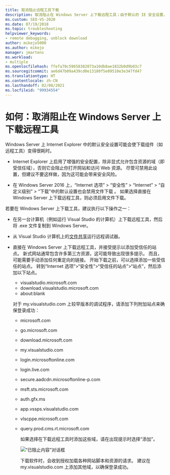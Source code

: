 ```yaml
---
title: 取消阻止远程工具下载
description: 取消阻止在 Windows Server 上下载远程工具；由于默认的 IE 安全设置，此类下载可能很耗时。
ms.custom: SEO-VS-2020
ms.date: 07/19/2018
ms.topic: troubleshooting
helpviewer_keywords:
- remote debugging, unblock download
author: mikejo5000
ms.author: mikejo
manager: jmartens
ms.workload:
- multiple
ms.openlocfilehash: ffefa70c59658382073a10db8ae1832b0d9b03c7
ms.sourcegitcommit: ae6d47b09a439cd0e13180f5e89510e3e347fd47
ms.translationtype: HT
ms.contentlocale: zh-CN
ms.lasthandoff: 02/08/2021
ms.locfileid: "99934554"
---
```

# <a name="how-to-unblock-the-download-of-the-remote-tools-on-windows-server"></a>如何：取消阻止在 Windows Server 上下载远程工具

Windows Server 上 Internet Explorer 中的默认安全设置可能会使下载组件（如远程工具）变得很耗时。

* Internet Explorer 上启用了增强的安全配置，除非显式允许包含资源的域（即受信任域），否则它会阻止你打开网站和访问 Web 资源。 尽管可禁用此设置，但建议不要这样做，因为这可能会带来安全风险。

* 在 Windows Server 2016 上，“Internet 选项” > “安全性” > “Internet” > “自定义级别” > “下载”中的默认设置也会禁用文件下载    。 如果选择直接在 Windows Server 上下载远程工具，则必须启用文件下载。

若要在 Windows Server 上下载工具，建议执行以下操作之一：

* 在另一台计算机（例如运行 Visual Studio 的计算机）上下载远程工具，然后将 .exe 文件复制到 Windows Server。

* 从 Visual Studio 计算机上的[文件共享](../debugger/remote-debugging.md#fileshare_msvsmon)运行远程调试器。

* 直接在 Windows Server 上下载远程工具，并接受提示以添加受信任的站点。 新式网站通常包含许多第三方资源，这可能导致出现很多提示。 而且，可能需要手动添加任何重定向的链接。 开始下载之前，可以选择添加一些受信任的站点。 转到“Internet 选项”>“安全性”>“受信任的站点”>“站点”，然后添加以下站点。

  * visualstudio.microsoft.com
  * download.visualstudio.microsoft.com
  * about:blank

  对于 my.visualstudio.com 上较早版本的调试程序，请添加下列附加站点来确保登录成功：

  * microsoft.com
  * go.microsoft.com
  * download.microsoft.com
  * my.visualstudio.com
  * login.microsoftonline.com
  * login.live.com
  * secure.aadcdn.microsoftonline-p.com
  * msft.sts.microsoft.com
  * auth.gfx.ms
  * app.vssps.visualstudio.com
  * vlscppe.microsoft.com
  * query.prod.cms.rt.microsoft.com

    如果选择在下载远程工具时添加这些域，请在出现提示时选择“添加”。

    ![“已阻止内容”对话框](../debugger/media/remotedbg-blocked-content.png)

    下载软件时，会收到授权加载各种网站脚本和资源的请求。 建议在 my.visualstudio.com 上添加其他域，以确保登录成功。